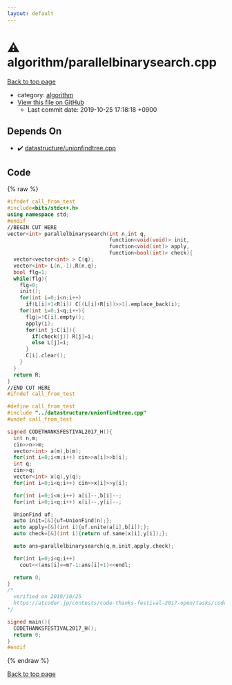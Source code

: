 ```yaml
---
layout: default
---
```


<!-- mathjax config similar to math.stackexchange -->
<script type="text/javascript" async
  src="https://cdnjs.cloudflare.com/ajax/libs/mathjax/2.7.5/MathJax.js?config=TeX-MML-AM_CHTML">
</script>
<script type="text/x-mathjax-config">
  MathJax.Hub.Config({
    TeX: { equationNumbers: { autoNumber: "AMS" }},
    tex2jax: {
      inlineMath: [ ['$','$'] ],
      processEscapes: true
    },
    "HTML-CSS": { matchFontHeight: false },
    displayAlign: "left",
    displayIndent: "2em"
  });
</script>

<script type="text/javascript" src="https://cdnjs.cloudflare.com/ajax/libs/jquery/3.4.1/jquery.min.js"></script>
<script src="https://cdn.jsdelivr.net/npm/jquery-balloon-js@1.1.2/jquery.balloon.min.js" integrity="sha256-ZEYs9VrgAeNuPvs15E39OsyOJaIkXEEt10fzxJ20+2I=" crossorigin="anonymous"></script>
<script type="text/javascript" src="../../assets/js/copy-button.js"></script>
<link rel="stylesheet" href="../../assets/css/copy-button.css" />


# :warning: algorithm/parallelbinarysearch.cpp
<a href="../../index.html">Back to top page</a>

* category: <a href="../../index.html#ed469618898d75b149e5c7c4b6a1c415">algorithm</a>
* <a href="{{ site.github.repository_url }}/blob/master/algorithm/parallelbinarysearch.cpp">View this file on GitHub</a>
    - Last commit date: 2019-10-25 17:18:18 +0900




## Depends On
* :heavy_check_mark: <a href="../datastructure/unionfindtree.cpp.html">datastructure/unionfindtree.cpp</a>


## Code
{% raw %}
```cpp
#ifndef call_from_test
#include<bits/stdc++.h>
using namespace std;
#endif
//BEGIN CUT HERE
vector<int> parallelbinarysearch(int n,int q,
                                 function<void(void)> init,
                                 function<void(int)> apply,
                                 function<bool(int)> check){
  vector<vector<int> > C(q);
  vector<int> L(n,-1),R(n,q);
  bool flg=1;
  while(flg){
    flg=0;
    init();
    for(int i=0;i<n;i++)
      if(L[i]+1<R[i]) C[(L[i]+R[i])>>1].emplace_back(i);
    for(int i=0;i<q;i++){
      flg|=!C[i].empty();
      apply(i);
      for(int j:C[i]){
        if(check(j)) R[j]=i;
        else L[j]=i;
      }
      C[i].clear();
    }
  }
  return R;
}
//END CUT HERE
#ifndef call_from_test

#define call_from_test
#include "../datastructure/unionfindtree.cpp"
#undef call_from_test

signed CODETHANKSFESTIVAL2017_H(){
  int n,m;
  cin>>n>>m;
  vector<int> a(m),b(m);
  for(int i=0;i<m;i++) cin>>a[i]>>b[i];
  int q;
  cin>>q;
  vector<int> x(q),y(q);
  for(int i=0;i<q;i++) cin>>x[i]>>y[i];

  for(int i=0;i<m;i++) a[i]--,b[i]--;
  for(int i=0;i<q;i++) x[i]--,y[i]--;

  UnionFind uf;
  auto init=[&]{uf=UnionFind(n);};
  auto apply=[&](int i){uf.unite(a[i],b[i]);};
  auto check=[&](int i){return uf.same(x[i],y[i]);};

  auto ans=parallelbinarysearch(q,m,init,apply,check);

  for(int i=0;i<q;i++)
    cout<<(ans[i]==m?-1:ans[i]+1)<<endl;

  return 0;
}
/*
  verified on 2019/10/25
  https://atcoder.jp/contests/code-thanks-festival-2017-open/tasks/code_thanks_festival_2017_h
*/

signed main(){
  CODETHANKSFESTIVAL2017_H();
  return 0;
}
#endif

```
{% endraw %}

<a href="../../index.html">Back to top page</a>

